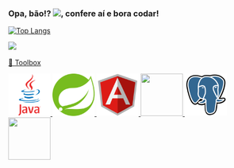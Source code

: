### Opa, bão!? <img src="https://raw.githubusercontent.com/MartinHeinz/MartinHeinz/master/wave.gif" width="30px">, confere aí e bora codar!

[![Top Langs](https://github-readme-stats.vercel.app/api/top-langs/?username=paulocgdb&hide=java,html,css&theme=radical)](https://github.com/anuraghazra/github-readme-stats)

<div align="left">
  <a href="https://github.com/paulocgdb">
  <img height="180em" src="https://github-readme-stats.vercel.app/api?username=paulocgdb&show_icons=true&theme=tokyonight&include_all_commits=true&count_private=true"/>
</div>


🧰 Toolbox
  <div>
 <img src=https://raw.githubusercontent.com/devicons/devicon/1119b9f84c0290e0f0b38982099a2bd027a48bf1/icons/java/java-original-wordmark.svg width="85" height="85"/>
    <img src=https://raw.githubusercontent.com/devicons/devicon/1119b9f84c0290e0f0b38982099a2bd027a48bf1/icons/spring/spring-original.svg width="85" height="85"/>
    <img src=https://raw.githubusercontent.com/devicons/devicon/1119b9f84c0290e0f0b38982099a2bd027a48bf1/icons/angularjs/angularjs-original.svg width="85" height="85"/>
    <img src=https://cdn.worldvectorlogo.com/logos/logo-javascript.svg width="85" height="85"/>
    <img src=https://raw.githubusercontent.com/devicons/devicon/1119b9f84c0290e0f0b38982099a2bd027a48bf1/icons/postgresql/postgresql-original.svg width="85" height="85"/>
    <img src=https://cdn.worldvectorlogo.com/logos/oracle-6.svg width="85" height="85"/>
  </div>
